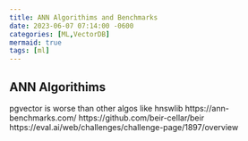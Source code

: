 ```yaml
---
title: ANN Algorithims and Benchmarks
date: 2023-06-07 07:14:00 -0600
categories: [ML,VectorDB]
mermaid: true
tags: [ml]
---
```

## ANN Algorithims
<p>
pgvector is worse than other algos like hnswlib 
https://ann-benchmarks.com/
https://github.com/beir-cellar/beir
https://eval.ai/web/challenges/challenge-page/1897/overview
</p>
